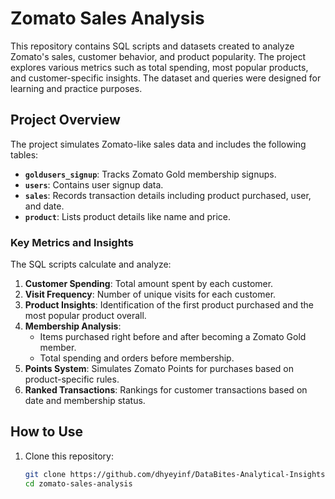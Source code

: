 # Zomato Sales Analysis

This repository contains SQL scripts and datasets created to analyze Zomato's sales, customer behavior, and product popularity. The project explores various metrics such as total spending, most popular products, and customer-specific insights. The dataset and queries were designed for learning and practice purposes.

## Project Overview

The project simulates Zomato-like sales data and includes the following tables:

- **`goldusers_signup`**: Tracks Zomato Gold membership signups.
- **`users`**: Contains user signup data.
- **`sales`**: Records transaction details including product purchased, user, and date.
- **`product`**: Lists product details like name and price.

### Key Metrics and Insights

The SQL scripts calculate and analyze:

1. **Customer Spending**: Total amount spent by each customer.
2. **Visit Frequency**: Number of unique visits for each customer.
3. **Product Insights**: Identification of the first product purchased and the most popular product overall.
4. **Membership Analysis**:
   - Items purchased right before and after becoming a Zomato Gold member.
   - Total spending and orders before membership.
5. **Points System**: Simulates Zomato Points for purchases based on product-specific rules.
6. **Ranked Transactions**: Rankings for customer transactions based on date and membership status.

## How to Use

1. Clone this repository:

   ```bash
   git clone https://github.com/dhyeyinf/DataBites-Analytical-Insights-on-Zomato.git
   cd zomato-sales-analysis
